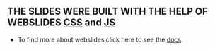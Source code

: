 ## THE SLIDES WERE BUILT WITH THE HELP OF WEBSLIDES [CSS](/css/webslides.css) and [JS](/js/webslides.min.js)

- To find more about webslides click here to see the [docs](https://github.com/webslides/WebSlides).

